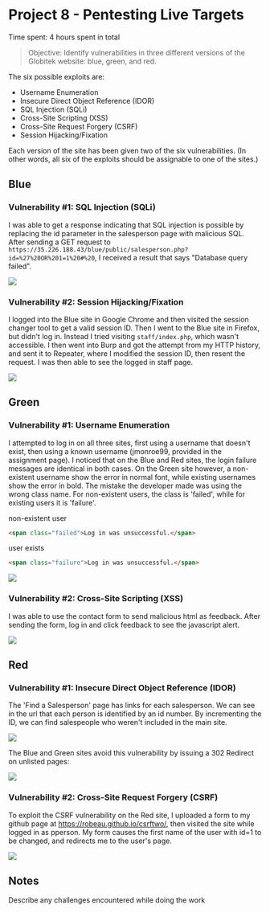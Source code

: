 # Project 8 - Pentesting Live Targets

Time spent: 4 hours spent in total

> Objective: Identify vulnerabilities in three different versions of the Globitek website: blue, green, and red.

The six possible exploits are:
* Username Enumeration
* Insecure Direct Object Reference (IDOR)
* SQL Injection (SQLi)
* Cross-Site Scripting (XSS)
* Cross-Site Request Forgery (CSRF)
* Session Hijacking/Fixation

Each version of the site has been given two of the six vulnerabilities. (In other words, all six of the exploits should be assignable to one of the sites.)

## Blue

### Vulnerability #1: SQL Injection (SQLi)
I was able to get a response indicating that SQL injection is possible by replacing the id parameter in the salesperson page with malicious SQL. After sending a GET request to `https://35.226.188.43/blue/public/salesperson.php?id=%27%20OR%201=1%20#%20`, I received a result that says "Database query failed".

![](https://github.com/robeau/codepath-assignments/blob/master/assets/Screen%20Shot%202018-03-30%20at%209.27.29%20PM.png)

### Vulnerability #2: Session Hijacking/Fixation
I logged into the Blue site in Google Chrome and then visited the session changer tool to get a valid session ID. Then I went to the Blue site in Firefox, but didn't log in. Instead I tried visiting `staff/index.php`, which wasn't accessible. I then went into Burp and got the attempt from my HTTP history, and sent it to Repeater, where I modified the session ID, then resent the request. I was then able to see the logged in staff page.

![](https://github.com/robeau/codepath-assignments/blob/master/assets/Screen%20Shot%202018-03-30%20at%2010.33.13%20PM.png)


## Green

### Vulnerability #1: Username Enumeration
I attempted to log in on all three sites, first using a username that doesn't exist, then using a known username (jmonroe99, provided in the assignment page).
I noticed that on the Blue and Red sites, the login failure messages are identical in both cases. On the Green site however, a non-existent username show the error in normal font, while existing usernames show the error in bold.
The mistake the developer made was using the wrong class name. For non-existent users, the class is 'failed', while for existing users it is 'failure'.

non-existent user
```html
<span class="failed">Log in was unsuccessful.</span>
```

user exists
```html
<span class="failure">Log in was unsuccessful.</span>
```

![](https://github.com/robeau/codepath-assignments/blob/master/assets/Screen%20Shot%202018-03-30%20at%208.50.26%20PM.png)

### Vulnerability #2: Cross-Site Scripting (XSS)
I was able to use the contact form to send malicious html as feedback. After sending the form, log in and click feedback to see the javascript alert.

![](https://github.com/robeau/codepath-assignments/blob/master/assets/Screen%20Shot%202018-03-30%20at%209.50.39%20PM.png)


## Red

### Vulnerability #1: Insecure Direct Object Reference (IDOR)
The 'Find a Salesperson' page has links for each salesperson. We can see in the url that each person is identified by an id number. By incrementing the ID, we can find salespeople who weren't included in the main site.

![](https://github.com/robeau/codepath-assignments/blob/master/assets/Screen%20Shot%202018-03-30%20at%209.23.16%20PM.png)

The Blue and Green sites avoid this vulnerability by issuing a 302 Redirect on unlisted pages:

![](https://github.com/robeau/codepath-assignments/blob/master/assets/Screen%20Shot%202018-03-30%20at%209.19.41%20PM.png)

### Vulnerability #2: Cross-Site Request Forgery (CSRF)
To exploit the CSRF vulnerability on the Red site, I uploaded a form to my github page at https://robeau.github.io/csrftwo/, then visited the site while logged in as pperson. My form causes the first name of the user with id=1 to be changed, and redirects me to the user's page.

![](https://github.com/robeau/codepath-assignments/blob/master/assets/Screen%20Shot%202018-03-30%20at%2010.14.39%20PM.png)


## Notes

Describe any challenges encountered while doing the work
